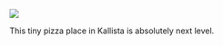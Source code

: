 <!-- published: 2019-01-24T13:00:00Z -->
<!-- slug: photos/df27fa78-2c75-4d92-82eb-8f051c02c821/ -->

![](https://brntn-photos.s3-ap-southeast-2.amazonaws.com/uploaded/7CE8DF62-62D7-4BDD-BC31-51D32B28E773.jpeg)

This tiny pizza place in Kallista is absolutely next level. 